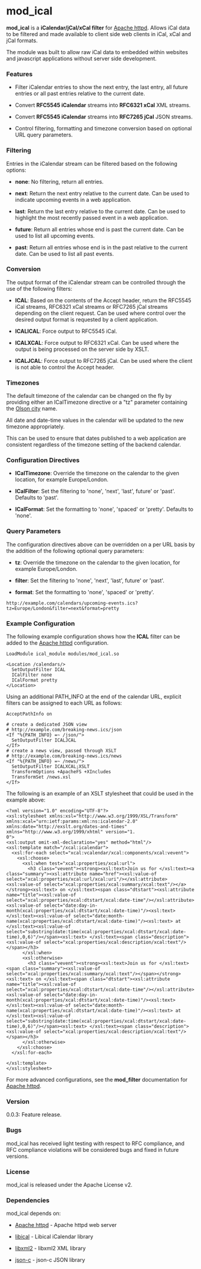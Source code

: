 # mod_ical

**mod_ical** is a **iCalendar/jCal/xCal filter** for [Apache httpd].
Allows iCal data to be filtered and made available to client
side web clients in iCal, xCal and jCal formats.

The module was built to allow raw iCal data to embedded within
websites and javascript applications without server side
development.


### Features

- Filter iCalendar entries to show the next entry, the last entry,
  all future entries or all past entries relative to the current
  date.

- Convert **RFC5545 iCalendar** streams into **RFC6321 xCal** XML
  streams.

- Convert **RFC5545 iCalendar** streams into **RFC7265 jCal** JSON
  streams.

- Control filtering, formatting and timezone conversion  based on
  optional URL query parameters.


### Filtering

Entries in the iCalendar stream can be filtered based on the
following options:

- **none**: No filtering, return all entries.

- **next**: Return the next entry relative to the current date. Can
  be used to indicate upcoming events in a web application.

- **last**: Return the last entry relative to the current date. Can
  be used to highlight the most recently passed event in a web
  application.

- **future**: Return all entries whose end is past the current date.
  Can be used to list all upcoming events.

- **past**: Return all entries whose end is in the past relative to
  the current date. Can be used to list all past events.


### Conversion

The output format of the iCalendar stream can be controlled
through the use of the following filters:

- **ICAL**: Based on the contents of the Accept header, return the
  RFC5545 iCal streams, RFC6321 xCal streams or RFC7265 jCal
  streams depending on the client request. Can be used where
  control over the desired output format is requested by a
  client application.

- **ICALICAL**: Force output to RFC5545 iCal.

- **ICALXCAL**: Force output to RFC6321 xCal. Can be used where the
  output is being processed on the server side by XSLT.

- **ICALJCAL**: Force output to RFC7265 jCal. Can be used where
  the client is not able to control the Accept header.


### Timezones

The default timezone of the calendar can be changed on the fly by
providing either an ICalTimezone directive or a "tz" parameter containing
the [Olson city] name.

All date and date-time values in the calendar will be updated to the
new timezone appropriately.

This can be used to ensure that dates published to a web application are
consistent regardless of the timezone setting of the backend calendar.


### Configuration Directives

- **ICalTimezone**: Override the timezone on the calendar to the given
  location, for example Europe/London.

- **ICalFilter**: Set the filtering to 'none', 'next', 'last', future'
  or 'past'. Defaults to 'past'.

- **ICalFormat**: Set the formatting to 'none', 'spaced' or 'pretty'.
  Defaults to 'none'.


### Query Parameters

The configuration directives above can be overridden on a per URL
basis by the addition of the following optional query parameters:

- **tz**: Override the timezone on the calendar to the given
  location, for example Europe/London.

- **filter**: Set the filtering to 'none', 'next', 'last', future'
  or 'past'.

- **format**: Set the formatting to 'none', 'spaced' or 'pretty'.

```
http://example.com/calendars/upcoming-events.ics?tz=Europe/London&filter=next&format=pretty
```


### Example Configuration

The following example configuration shows how the **ICAL** filter
can be added to the [Apache httpd] configuration.

```
LoadModule ical_module modules/mod_ical.so

<Location /calendars/>
  SetOutputFilter ICAL
  ICalFilter none
  ICalFormat pretty
</Location>
```

Using an additional PATH_INFO at the end of the calendar URL, explicit
filters can be assigned to each URL as follows:

```
AcceptPathInfo on

# create a dedicated JSON view
# http://example.com/breaking-news.ics/json
<If "%{PATH_INFO} =~ /json/">
  SetOutputFilter ICALJCAL
</If>
# create a news view, passed through XSLT
# http://example.com/breaking-news.ics/news
<If "%{PATH_INFO} =~ /news/">
  SetOutputFilter ICALXCAL;XSLT
  TransformOptions +ApacheFS +XIncludes
  TransformSet /news.xsl
</If>
```

The following is an example of an XSLT stylesheet that could be used in
the example above:

```
<?xml version="1.0" encoding="UTF-8"?>
<xsl:stylesheet xmlns:xsl="http://www.w3.org/1999/XSL/Transform" xmlns:xcal="urn:ietf:params:xml:ns:icalendar-2.0" xmlns:date="http://exslt.org/dates-and-times" xmlns="http://www.w3.org/1999/xhtml" version="1.
0">
<xsl:output omit-xml-declaration="yes" method="html"/>
<xsl:template match="/xcal:icalendar">
  <xsl:for-each select="xcal:vcalendar/xcal:components/xcal:vevent">
    <xsl:choose>
      <xsl:when test="xcal:properties/xcal:url">
        <h3 class="vevent"><strong><xsl:text>Join us for </xsl:text><a class="summary"><xsl:attribute name="href"><xsl:value-of select="xcal:properties/xcal:url/xcal:uri"/></xsl:attribute><xsl:value-of select="xcal:properties/xcal:summary/xcal:text"/></a></strong><xsl:text> on </xsl:text><span class="dtstart"><xsl:attribute name="title"><xsl:value-of select="xcal:properties/xcal:dtstart/xcal:date-time"/></xsl:attribute><xsl:value-of select="date:day-in-month(xcal:properties/xcal:dtstart/xcal:date-time)"/><xsl:text> </xsl:text><xsl:value-of select="date:month-name(xcal:properties/xcal:dtstart/xcal:date-time)"/><xsl:text> at </xsl:text><xsl:value-of select="substring(date:time(xcal:properties/xcal:dtstart/xcal:date-time),0,6)"/></span><xsl:text> </xsl:text><span class="description"><xsl:value-of select="xcal:properties/xcal:description/xcal:text"/></span></h3>
      </xsl:when>
      <xsl:otherwise>
        <h3 class="vevent"><strong><xsl:text>Join us for </xsl:text><span class="summary"><xsl:value-of select="xcal:properties/xcal:summary/xcal:text"/></span></strong><xsl:text> on </xsl:text><span class="dtstart"><xsl:attribute name="title"><xsl:value-of select="xcal:properties/xcal:dtstart/xcal:date-time"/></xsl:attribute><xsl:value-of select="date:day-in-month(xcal:properties/xcal:dtstart/xcal:date-time)"/><xsl:text> </xsl:text><xsl:value-of select="date:month-name(xcal:properties/xcal:dtstart/xcal:date-time)"/><xsl:text> at </xsl:text><xsl:value-of select="substring(date:time(xcal:properties/xcal:dtstart/xcal:date-time),0,6)"/></span><xsl:text> </xsl:text><span class="description"><xsl:value-of select="xcal:properties/xcal:description/xcal:text"/></span></h3>
      </xsl:otherwise>
    </xsl:choose>
  </xsl:for-each>

</xsl:template>
</xsl:stylesheet>
```

For more advanced configurations, see the **mod_filter** documentation for
[Apache httpd].


### Version

0.0.3: Feature release.


### Bugs

mod_ical has received light testing with respect to RFC compliance,
and RFC compliance violations will be considered bugs and fixed in
future versions.

### License

mod_ical is released under the Apache License v2.


### Dependencies

mod_ical depends on:

* [Apache httpd] - Apache httpd web server
* [libical] - Libical iCalendar library
* [libxml2] - libxml2 XML library
* [json-c] - json-c JSON library


  [Apache httpd]: <http://httpd.apache.org>
  [libical]: <https://github.com/libical/libical>
  [libxml2]: <http://www.xmlsoft.org/>
  [json-c]: <https://github.com/json-c/json-c/wiki>
  [Olson city]: <https://en.wikipedia.org/wiki/Tz_database>

